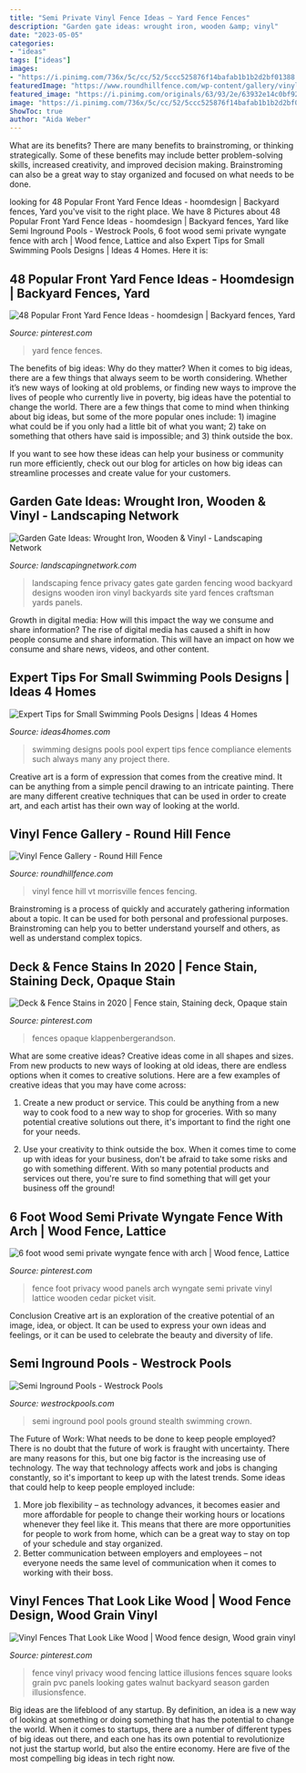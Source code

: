 ```yaml
---
title: "Semi Private Vinyl Fence Ideas ~ Yard Fence Fences"
description: "Garden gate ideas: wrought iron, wooden &amp; vinyl"
date: "2023-05-05"
categories:
- "ideas"
tags: ["ideas"]
images:
- "https://i.pinimg.com/736x/5c/cc/52/5ccc525876f14bafab1b1b2d2bf01388.jpg"
featuredImage: "https://www.roundhillfence.com/wp-content/gallery/vinyl_fencing/vinyl_fencing-8_big.jpg"
featured_image: "https://i.pinimg.com/originals/63/93/2e/63932e14c0bf92e4692a32ea773d925c.jpg"
image: "https://i.pinimg.com/736x/5c/cc/52/5ccc525876f14bafab1b1b2d2bf01388.jpg"
ShowToc: true
author: "Aida Weber"
---
```



What are its benefits?
There are many benefits to brainstroming, or thinking strategically. Some of these benefits may include better problem-solving skills, increased creativity, and improved decision making. Brainstroming can also be a great way to stay organized and focused on what needs to be done.

	

		
looking for 48 Popular Front Yard Fence Ideas - hoomdesign | Backyard fences, Yard you've visit to the right place. We have 8 Pictures about 48 Popular Front Yard Fence Ideas - hoomdesign | Backyard fences, Yard like Semi Inground Pools - Westrock Pools, 6 foot wood semi private wyngate fence with arch | Wood fence, Lattice and also Expert Tips for Small Swimming Pools Designs | Ideas 4 Homes. Here it is:
		
    
## 48 Popular Front Yard Fence Ideas - Hoomdesign | Backyard Fences, Yard

<img loading=lazy src="https://i.pinimg.com/736x/5c/cc/52/5ccc525876f14bafab1b1b2d2bf01388.jpg" onerror="this.onerror=null;this.src='https://tse1.mm.bing.net/th?id=OIP.tFz1au7U9l8rf22o794-6wHaFj&amp;pid=15.1';" alt="48 Popular Front Yard Fence Ideas - hoomdesign | Backyard fences, Yard">

_Source: pinterest.com_

>yard fence fences. 

	

The benefits of big ideas: Why do they matter?
When it comes to big ideas, there are a few things that always seem to be worth considering. Whether it’s new ways of looking at old problems, or finding new ways to improve the lives of people who currently live in poverty, big ideas have the potential to change the world.
There are a few things that come to mind when thinking about big ideas, but some of the more popular ones include: 1) imagine what could be if you only had a little bit of what you want; 2) take on something that others have said is impossible; and 3) think outside the box.

If you want to see how these ideas can help your business or community run more efficiently, check out our blog for articles on how big ideas can streamline processes and create value for your customers.

    
## Garden Gate Ideas: Wrought Iron, Wooden &amp; Vinyl - Landscaping Network

<img loading=lazy src="http://images.landscapingnetwork.com/pictures/images/500x500Max/site_8/privacy-fence-paradise-restored-landscaping_4932.jpg" onerror="this.onerror=null;this.src='https://tse4.mm.bing.net/th?id=OIP.JpYwWXCp8noNkp559YNjzAHaEz&amp;pid=15.1';" alt="Garden Gate Ideas: Wrought Iron, Wooden &amp; Vinyl - Landscaping Network">

_Source: landscapingnetwork.com_

>landscaping fence privacy gates gate garden fencing wood backyard designs wooden iron vinyl backyards site yard fences craftsman yards panels. 

	

Growth in digital media: How will this impact the way we consume and share information?
The rise of digital media has caused a shift in how people consume and share information. This will have an impact on how we consume and share news, videos, and other content.

    
## Expert Tips For Small Swimming Pools Designs | Ideas 4 Homes

<img loading=lazy src="http://www.ideas4homes.com/wp-content/uploads/2016/01/Rustic-Wood-Floor-and-Fence-right-for-Small-Swimming-Pools-Designs-with-Gray-Sofa.jpg" onerror="this.onerror=null;this.src='https://tse2.mm.bing.net/th?id=OIP.a-k7enaMXY8jEkXKvI3rZAHaE9&amp;pid=15.1';" alt="Expert Tips for Small Swimming Pools Designs | Ideas 4 Homes">

_Source: ideas4homes.com_

>swimming designs pools pool expert tips fence compliance elements such always many any project there. 

	

Creative art is a form of expression that comes from the creative mind. It can be anything from a simple pencil drawing to an intricate painting. There are many different creative techniques that can be used in order to create art, and each artist has their own way of looking at the world.

    
## Vinyl Fence Gallery - Round Hill Fence

<img loading=lazy src="https://www.roundhillfence.com/wp-content/gallery/vinyl_fencing/vinyl_fencing-8_big.jpg" onerror="this.onerror=null;this.src='https://tse3.mm.bing.net/th?id=OIP.vHPWBX33No0aE-iEjWSgcgHaFj&amp;pid=15.1';" alt="Vinyl Fence Gallery - Round Hill Fence">

_Source: roundhillfence.com_

>vinyl fence hill vt morrisville fences fencing. 

	

Brainstroming is a process of quickly and accurately gathering information about a topic. It can be used for both personal and professional purposes. Brainstroming can help you to better understand yourself and others, as well as understand complex topics.

    
## Deck &amp; Fence Stains In 2020 | Fence Stain, Staining Deck, Opaque Stain

<img loading=lazy src="https://i.pinimg.com/originals/a4/f8/a6/a4f8a6bf122094746b41098af4750141.png" onerror="this.onerror=null;this.src='https://tse1.mm.bing.net/th?id=OIP.0ctz_BHRvPIryBJHBjpYZwHaE7&amp;pid=15.1';" alt="Deck &amp; Fence Stains in 2020 | Fence stain, Staining deck, Opaque stain">

_Source: pinterest.com_

>fences opaque klappenbergerandson. 

	

What are some creative ideas?
Creative ideas come in all shapes and sizes. From new products to new ways of looking at old ideas, there are endless options when it comes to creative solutions. Here are a few examples of creative ideas that you may have come across: 
1. Create a new product or service. This could be anything from a new way to cook food to a new way to shop for groceries. With so many potential creative solutions out there, it's important to find the right one for your needs. 

2. Use your creativity to think outside the box. When it comes time to come up with ideas for your business, don't be afraid to take some risks and go with something different. With so many potential products and services out there, you're sure to find something that will get your business off the ground! 


    
## 6 Foot Wood Semi Private Wyngate Fence With Arch | Wood Fence, Lattice

<img loading=lazy src="https://i.pinimg.com/736x/78/4b/15/784b15b9be8c9d435c3bb4dc31b0cd81.jpg" onerror="this.onerror=null;this.src='https://tse1.mm.bing.net/th?id=OIP.NulMLkDxnt4etsKiDIn8XwHaFQ&amp;pid=15.1';" alt="6 foot wood semi private wyngate fence with arch | Wood fence, Lattice">

_Source: pinterest.com_

>fence foot privacy wood panels arch wyngate semi private vinyl lattice wooden cedar picket visit. 

	

Conclusion
Creative art is an exploration of the creative potential of an image, idea, or object. It can be used to express your own ideas and feelings, or it can be used to celebrate the beauty and diversity of life.

    
## Semi Inground Pools - Westrock Pools

<img loading=lazy src="https://www.westrockpools.com/wp-content/uploads/2019/06/Semi-Inground-Pool-13-1-960x675.jpg" onerror="this.onerror=null;this.src='https://tse3.mm.bing.net/th?id=OIP.gTZ1WIBtCFoo3_Bw_V6UawHaFN&amp;pid=15.1';" alt="Semi Inground Pools - Westrock Pools">

_Source: westrockpools.com_

>semi inground pool pools ground stealth swimming crown. 

	

The Future of Work: What needs to be done to keep people employed?
There is no doubt that the future of work is fraught with uncertainty. There are many reasons for this, but one big factor is the increasing use of technology. The way that technology affects work and jobs is changing constantly, so it's important to keep up with the latest trends. Some ideas that could help to keep people employed include: 
1) More job flexibility – as technology advances, it becomes easier and more affordable for people to change their working hours or locations whenever they feel like it. This means that there are more opportunities for people to work from home, which can be a great way to stay on top of your schedule and stay organized. 
2) Better communication between employers and employees – not everyone needs the same level of communication when it comes to working with their boss.

    
## Vinyl Fences That Look Like Wood | Wood Fence Design, Wood Grain Vinyl

<img loading=lazy src="https://i.pinimg.com/originals/63/93/2e/63932e14c0bf92e4692a32ea773d925c.jpg" onerror="this.onerror=null;this.src='https://tse2.mm.bing.net/th?id=OIP.-arjkhFxHn4saNrms8a7awAAAA&amp;pid=15.1';" alt="Vinyl Fences That Look Like Wood | Wood fence design, Wood grain vinyl">

_Source: pinterest.com_

>fence vinyl privacy wood fencing lattice illusions fences square looks grain pvc panels looking gates walnut backyard season garden illusionsfence. 

	

Big ideas are the lifeblood of any startup. By definition, an idea is a new way of looking at something or doing something that has the potential to change the world. When it comes to startups, there are a number of different types of big ideas out there, and each one has its own potential to revolutionize not just the startup world, but also the entire economy. Here are five of the most compelling big ideas in tech right now.

